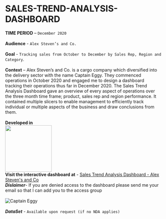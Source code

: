 # SALES-TREND-ANALYSIS-DASHBOARD
**TIME PERIOD** – ```December 2020``` <br/>
<br/>
**Audience** - ```Alex Steven’s and Co.``` <br/>
<br/>
**Goal** - ```Tracking sales from October to December by Sales Rep, Region and Category```.<br/>
<br/>
**Context** – Alex Steven’s and Co. is a cargo company which diversified into the delivery sector with the name Captain Eggy. They commenced operations in October 2020 and engaged me to design a dashboard tracking their operations thus far in December 2020. The Sales Trend Analysis Dashboard gave an overview of every aspect of operations over the three month time frame; product, sales rep and region performance. It contained multiple slicers to enable management to efficiently track individual or multiple aspects of the business and draw conclusions from them. <br/>
<br/>
**Developed in**<br/>
<img src="https://user-images.githubusercontent.com/73197748/152562208-42503247-f940-4244-bf6a-ed4c6d24e27f.png" width="150"> <br/> 
**Visit the interactive dashboard at** - [Sales Trend Analysis Dashboard - Alex Steven's and Co](https://app.powerbi.com/groups/me/reports/e1460186-fffc-428f-bf98-82769b8ad008?ctid=0d1f67a0-3f07-4217-a885-cf934eee314b&pbi_source=linkShare) <br/>
***Dislaimer***- If you are denied access to the dashboard please send me your email so that I can add you to the access group
<br/>
<br/>
![Captain Eggy](https://user-images.githubusercontent.com/73197748/152550660-f7acf84c-22fa-49b6-b7c3-b84e106e935b.png)<br/>
<br/>
***DataSet*** - ```Available upon request (if no NDA applies)```
